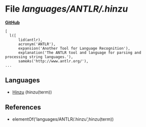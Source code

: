 # File _languages/ANTLR/.hinzu_
**[GitHub](https://github.com/softlang/yas/blob/master/languages/ANTLR/.hinzu)**
```
[
  l([
      lid(antlr),
      acronym('ANTLR'),
      expansion('Another Tool for Language Recognition'),
      explanation('The ANTLR tool and language for parsing and processing string languages.'),
      sameAs('http://www.antlr.org/'),
...
```

## Languages
* [Hinzu](../languages/Hinzu.md) (hinzu(term))

## References
* elementOf('languages/ANTLR/.hinzu',hinzu(term))
